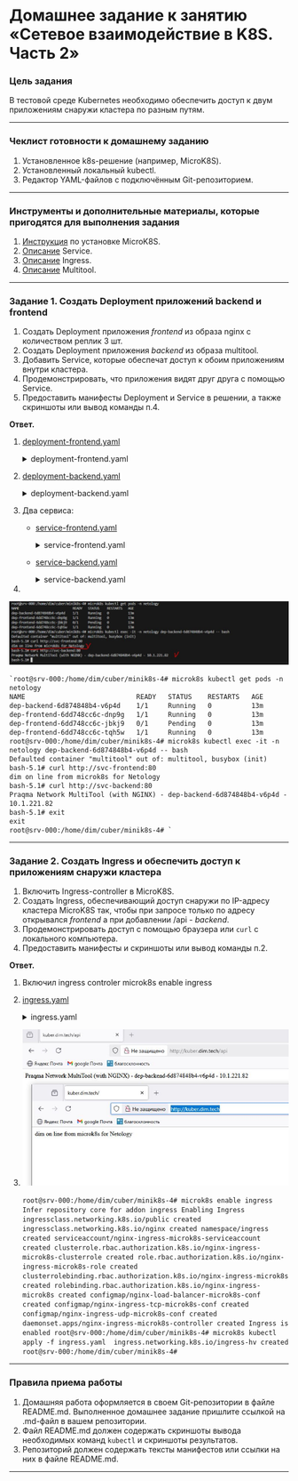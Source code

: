 # Домашнее задание к занятию «Сетевое взаимодействие в K8S. Часть 2»



### Цель задания

В тестовой среде Kubernetes необходимо обеспечить доступ к двум приложениям снаружи кластера по разным путям.

------

### Чеклист готовности к домашнему заданию

1. Установленное k8s-решение (например, MicroK8S).
2. Установленный локальный kubectl.
3. Редактор YAML-файлов с подключённым Git-репозиторием.

------

### Инструменты и дополнительные материалы, которые пригодятся для выполнения задания

1. [Инструкция](https://microk8s.io/docs/getting-started) по установке MicroK8S.
2. [Описание](https://kubernetes.io/docs/concepts/services-networking/service/) Service.
3. [Описание](https://kubernetes.io/docs/concepts/services-networking/ingress/) Ingress.
4. [Описание](https://github.com/wbitt/Network-MultiTool) Multitool.

------

### Задание 1. Создать Deployment приложений backend и frontend

1. Создать Deployment приложения _frontend_ из образа nginx с количеством реплик 3 шт.
2. Создать Deployment приложения _backend_ из образа multitool. 
3. Добавить Service, которые обеспечат доступ к обоим приложениям внутри кластера. 
4. Продемонстрировать, что приложения видят друг друга с помощью Service.
5. Предоставить манифесты Deployment и Service в решении, а также скриншоты или вывод команды п.4.

**Ответ.**

1. [deployment-frontend.yaml](deployment-frontend.yaml)

    <details><summary>deployment-frontend.yaml</summary>

    ```yaml
    ---
    apiVersion: apps/v1
    kind: Deployment
    metadata:
    name: Dep-frontend
    labels:
        task: one
        tier: homework
    annotations:
        container: nginx
    namespace: netology
    spec:
    replicas: 3
    strategy:
        rollingUpdate:
        maxSurge: 1
        maxUnavailable: 1
        type: RollingUpdate
    selector:
        matchLabels:
        type: frontend 
    template:
        metadata:
        labels:
            app: nginx
            type: frontend 
        spec:
        containers:
            - name: nginx
            image: nginx:1.24.0
            resources:
                limits:
                memory: "128Mi"
                cpu: "500m"
                requests:
                memory: "64Mi"
                cpu: "250m"
            volumeMounts:
                - name:  nginx-index
                mountPath: "/usr/share/nginx/html"
            ports:
                - name: http-nginx
                containerPort: 80
            livenessProbe:
                tcpSocket:
                port: 80
                initialDelaySeconds: 10
                timeoutSeconds: 3
            readinessProbe:
                httpGet:
                path: /
                port: 80
                initialDelaySeconds: 15
                timeoutSeconds: 5
                successThreshold: 1
                failureThreshold: 4
        initContainers:
            - name: init-wait-svc
            image: busybox:1.36.1
            resources:
                limits:
                memory: "64Mi"
                cpu: "250m"
                requests:
                memory: "8Mi"
                cpu: "50m"
            env:
                - name: TARGET
                value: "svc-frontend"
            command: ['sh', '-c', "until nslookup $TARGET.$(cat /var/run/secrets/kubernetes.io/serviceaccount/namespace).svc.cluster.local; do sleep 2; done"]
            - name: init-busybox
            image: busybox:1.36.1
            resources:
                limits:
                memory: "32Mi"
                cpu: "100m"
                requests:
                memory: "8Mi"
                cpu: "50m"
            command: ['sh', '-c', "echo dim on line from microk8s for Netology > /usr/share/nginx/html/index.html"]
            volumeMounts:
                - name:  nginx-index
                mountPath: "/usr/share/nginx/html"
        volumes:
            - name:  nginx-index
            emptyDir: {}
    ...
    ```

    </details>

2. [deployment-backend.yaml](deployment-backend.yaml)

    <details><summary>deployment-backend.yaml</summary>

    ```yaml
    ---
    apiVersion: apps/v1
    kind: Deployment
    metadata:
    name: dep-backend
    labels:
        task: one
        tier: homework
    annotations:
        container: multitool
    namespace: netology
    spec:
    replicas: 1
    strategy:
        rollingUpdate:
        maxSurge: 1
        maxUnavailable: 1
        type: RollingUpdate
    selector:
        matchLabels:
        type: backend 
    template:
        metadata:
        labels:
            app: multitool
            type: backend
        spec:
        containers:
            - name: multitool
            image: praqma/network-multitool:alpine-extra
            resources:
                limits:
                memory: "128Mi"
                cpu: "450m"
                requests:
                memory: "32Mi"
                cpu: "150m"
            env:
                - name: HTTP_PORT
                value: "8080"
                - name: HTTPS_PORT
                value: "8443"
            ports:
                - name: http-multitool
                containerPort: 8080
                protocol: TCP
                - name: https-multitool
                containerPort: 8443
                protocol: TCP
            livenessProbe:
                tcpSocket:
                port: 8080
                initialDelaySeconds: 10
                timeoutSeconds: 3
            readinessProbe:
                httpGet:
                path: /
                port: 8080
                initialDelaySeconds: 15
                timeoutSeconds: 5
                successThreshold: 1
                failureThreshold: 2
        initContainers:
            - name: busybox
            image: busybox:1.36.1
            resources:
                limits:
                memory: "64Mi"
                cpu: "250m"
                requests:
                memory: "8Mi"
                cpu: "50m"
            env:
                - name: TARGET
                value: "svc-backend"
            command: ['sh', '-c', "until nslookup $TARGET.$(cat /var/run/secrets/kubernetes.io/serviceaccount/namespace).svc.cluster.local; do sleep 2; done"]
    ...
    ```

    </details>

3. Два сервиса:
    - [service-frontend.yaml](service-frontend.yaml)

        <details><summary>service-frontend.yaml</summary>

        ```yaml
        ---
        apiVersion: v1
        kind: Service
        metadata:
        name: svc-frontend
        namespace: netology
        spec:
        selector:
            app: nginx
            type: frontend 
        type: ClusterIP
        ports:
            - name: nginx
            port: 80
            targetPort: http-nginx
        ...
        ```

        </details>

    - [service-backend.yaml](service-backend.yaml)

        <details><summary>service-backend.yaml</summary>

        ```yaml
        ---
        apiVersion: v1
        kind: Service
        metadata:
        name: svc-backend
        namespace: netology
        spec:
        selector:
            app: multitool
            type: backend
        type: ClusterIP
        ports:
            - name: multitool
            port: 80
            targetPort: http-multitool
        ...
        ```

        </details>

4. 
![Скриншот 1](image_1.jpg)
 
    `root@srv-000:/home/dim/cuber/minik8s-4# microk8s kubectl get pods -n netology
    NAME                            READY   STATUS    RESTARTS   AGE
    dep-backend-6d874848b4-v6p4d    1/1     Running   0          13m
    dep-frontend-6dd748cc6c-dnp9g   1/1     Running   0          13m
    dep-frontend-6dd748cc6c-jbkj9   0/1     Pending   0          13m
    dep-frontend-6dd748cc6c-tqh5w   1/1     Running   0          13m
    root@srv-000:/home/dim/cuber/minik8s-4# microk8s kubectl exec -it -n netology dep-backend-6d874848b4-v6p4d -- bash 
    Defaulted container "multitool" out of: multitool, busybox (init)
    bash-5.1# curl http://svc-frontend:80
    dim on line from microk8s for Netology
    bash-5.1# curl http://svc-backend:80
    Praqma Network MultiTool (with NGINX) - dep-backend-6d874848b4-v6p4d - 10.1.221.82
    bash-5.1# exit
    exit
    root@srv-000:/home/dim/cuber/minik8s-4# `





------

### Задание 2. Создать Ingress и обеспечить доступ к приложениям снаружи кластера

1. Включить Ingress-controller в MicroK8S.
2. Создать Ingress, обеспечивающий доступ снаружи по IP-адресу кластера MicroK8S так, чтобы при запросе только по адресу открывался _frontend_ а при добавлении /api - _backend_.
3. Продемонстрировать доступ с помощью браузера или `curl` с локального компьютера.
4. Предоставить манифесты и скриншоты или вывод команды п.2.

**Ответ.**

1. Включил ingress controler microk8s enable ingress
2. [ingress.yaml](ingress.yaml)

    <details><summary>ingress.yaml</summary>

    ```yaml
    ---
    apiVersion: networking.k8s.io/v1
    kind: Ingress
    metadata:
    name: ingress-hw
    labels:
        name: ingress-microk8s
    namespace: netology
    annotations:
        nginx.ingress.kubernetes.io/rewrite-target: /
    spec:
    ingressClassName: "nginx"
    rules:
        - host: kuber.dim.tech
        http:
            paths:
            - path: /
                pathType: Prefix
                backend:
                service:
                    name: svc-frontend
                    port:
                    name: nginx
            - path: /api
                pathType: Prefix
                backend:
                service:
                    name: svc-backend
                    port:
                    name: multitool
    ...
    ```

    </details>

3. ![Скриншот 2](image_2.JPG)


    `root@srv-000:/home/dim/cuber/minik8s-4# microk8s enable ingress
    Infer repository core for addon ingress
    Enabling Ingress
    ingressclass.networking.k8s.io/public created
    ingressclass.networking.k8s.io/nginx created
    namespace/ingress created
    serviceaccount/nginx-ingress-microk8s-serviceaccount created
    clusterrole.rbac.authorization.k8s.io/nginx-ingress-microk8s-clusterrole created
    role.rbac.authorization.k8s.io/nginx-ingress-microk8s-role created
    clusterrolebinding.rbac.authorization.k8s.io/nginx-ingress-microk8s created
    rolebinding.rbac.authorization.k8s.io/nginx-ingress-microk8s created
    configmap/nginx-load-balancer-microk8s-conf created
    configmap/nginx-ingress-tcp-microk8s-conf created
    configmap/nginx-ingress-udp-microk8s-conf created
    daemonset.apps/nginx-ingress-microk8s-controller created
    Ingress is enabled
    root@srv-000:/home/dim/cuber/minik8s-4# microk8s kubectl apply -f ingress.yaml 
    ingress.networking.k8s.io/ingress-hv created
    root@srv-000:/home/dim/cuber/minik8s-4#` 

------

### Правила приема работы

1. Домашняя работа оформляется в своем Git-репозитории в файле README.md. Выполненное домашнее задание пришлите ссылкой на .md-файл в вашем репозитории.
2. Файл README.md должен содержать скриншоты вывода необходимых команд `kubectl` и скриншоты результатов.
3. Репозиторий должен содержать тексты манифестов или ссылки на них в файле README.md.

------
